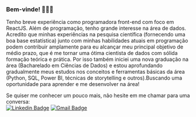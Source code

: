 
### Bem-vinde! 👋👋👋

Tenho breve experiência como programadora front-end com foco em ReactJS. Além de programação, tenho grande interesse na área de dados. Acredito que minhas experiências na pesquisa científica (fornecendo uma boa base estatística) junto com minhas habilidades atuais em programação podem contribuir amplamente para eu alcançar meu principal objetivo de médio prazo, que é me tornar uma ótima cientista de dados com sólida formação teórica e prática. Por isso também iniciei uma nova graduação na área (Bacharelado em Ciências de Dados) e estou aprofundando gradualmente meus estudos nos conceitos e ferramentas básicas da área (Python, SQL, Power BI, técnicas de storytelling e outros).Buscando uma oportunidade para aprender e me desenvolver na área!


Se quiser me conhecer um pouco mais, não hesite em me chamar para uma conversa: </br>
[![Linkedin Badge](https://img.shields.io/badge/-Linkedin-0077B5?style=flat-square&logo=Linkedin&logoColor=white&link=https://www.linkedin.com/in/nathaliamonalisa/)](https://www.linkedin.com/in/nathaliamonalisa/) 
[![Gmail Badge](https://img.shields.io/badge/Gmail-c5392a?style=flat-square&logo=Gmail&logoColor=white&link=mailto:nathaliamonalisa@gmail.com)](mailto:nathaliamonalisa@gmail.com)
